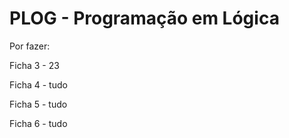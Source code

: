 # PLOG - Programação em Lógica

Por fazer:

Ficha 3 - 23

Ficha 4 - tudo 

Ficha 5 - tudo

Ficha 6 - tudo 


